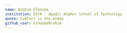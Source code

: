 ```yaml
---
name: Brahim Elhoube
institution: ESTA - Agadir Higher School of Technology
quote: Comfort is the enemy
github_user: ElhoubeBrahim
---
```

